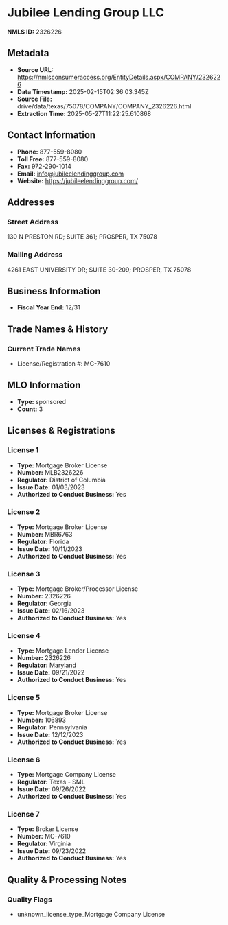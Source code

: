 # Jubilee Lending Group LLC

**NMLS ID:** 2326226

## Metadata
- **Source URL:** https://nmlsconsumeraccess.org/EntityDetails.aspx/COMPANY/2326226
- **Data Timestamp:** 2025-02-15T02:36:03.345Z
- **Source File:** drive/data/texas/75078/COMPANY/COMPANY_2326226.html
- **Extraction Time:** 2025-05-27T11:22:25.610868

## Contact Information
- **Phone:** 877-559-8080
- **Toll Free:** 877-559-8080
- **Fax:** 972-290-1014
- **Email:** info@jubileelendinggroup.com
- **Website:** https://jubileelendinggroup.com/

## Addresses
### Street Address
130 N PRESTON RD; SUITE 361; PROSPER, TX 75078

### Mailing Address
4261 EAST UNIVERSITY DR; SUITE 30-209; PROSPER, TX 75078

## Business Information
- **Fiscal Year End:** 12/31

## Trade Names & History
### Current Trade Names
- License/Registration #: MC-7610

## MLO Information
- **Type:** sponsored
- **Count:** 3

## Licenses & Registrations

### License 1
- **Type:** Mortgage Broker License
- **Number:** MLB2326226
- **Regulator:** District of Columbia
- **Issue Date:** 01/03/2023
- **Authorized to Conduct Business:** Yes

### License 2
- **Type:** Mortgage Broker License
- **Number:** MBR6763
- **Regulator:** Florida
- **Issue Date:** 10/11/2023
- **Authorized to Conduct Business:** Yes

### License 3
- **Type:** Mortgage Broker/Processor License
- **Number:** 2326226
- **Regulator:** Georgia
- **Issue Date:** 02/16/2023
- **Authorized to Conduct Business:** Yes

### License 4
- **Type:** Mortgage Lender License
- **Number:** 2326226
- **Regulator:** Maryland
- **Issue Date:** 09/21/2022
- **Authorized to Conduct Business:** Yes

### License 5
- **Type:** Mortgage Broker License
- **Number:** 106893
- **Regulator:** Pennsylvania
- **Issue Date:** 12/12/2023
- **Authorized to Conduct Business:** Yes

### License 6
- **Type:** Mortgage Company License
- **Regulator:** Texas - SML
- **Issue Date:** 09/26/2022
- **Authorized to Conduct Business:** Yes

### License 7
- **Type:** Broker License
- **Number:** MC-7610
- **Regulator:** Virginia
- **Issue Date:** 09/23/2022
- **Authorized to Conduct Business:** Yes

## Quality & Processing Notes
### Quality Flags
- unknown_license_type_Mortgage Company License
